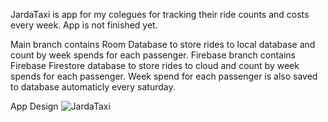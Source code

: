 JardaTaxi is app for my colegues for tracking their ride counts and costs every week. App is not finished yet.

Main branch contains Room Database to store rides to local database and count by week spends for each passenger.
Firebase branch contains Firebase Firestore database to store rides to cloud and count by week spends for each passenger. 
Week spend for each passenger is also saved to database automaticly every saturday.

App Design
![JardaTaxi](https://github.com/user-attachments/assets/a0882775-e266-4c42-bbcd-00b5ce75353f)
